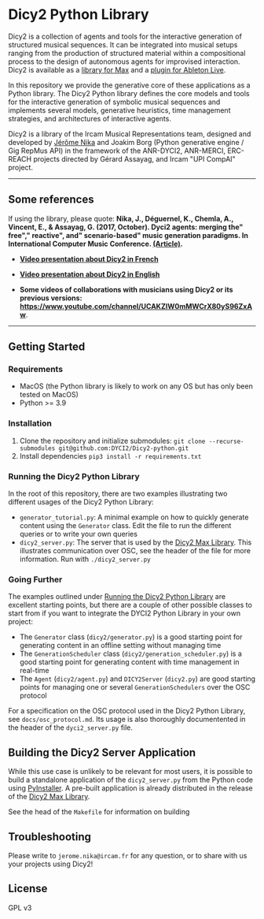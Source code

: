 # Dicy2 Python Library

Dicy2 is a collection of agents and tools for the interactive generation of structured musical sequences. It can be integrated into musical setups ranging from the production of structured material within a compositional process to the design of autonomous agents for improvised interaction. Dicy2 is available as a [library for Max](https://forum.ircam.fr/projects/detail/dicy2/) and a [plugin for Ableton Live](https://forum.ircam.fr/projects/detail/dicy2-for-live/). 

In this repository we provide the generative core of these applications as a Python library. The Dicy2 Python library defines the core models and tools for the interactive generation of symbolic musical sequences and implements several models, generative heuristics, time management strategies, and architectures of interactive agents.

Dicy2 is a library of the Ircam Musical Representations team, designed and developed by [Jérôme Nika](https://jeromenika.com/) and Joakim Borg (Python generative engine / Gig RepMus API) in the framework of the ANR-DYCI2, ANR-MERCI, ERC-REACH projects directed by Gérard Assayag, and Ircam "UPI CompAI" project. 

------

## Some references


If using the library, please quote: __Nika, J., Déguernel, K., Chemla, A., Vincent, E., & Assayag, G. (2017, October). Dyci2 agents: merging the" free"," reactive", and" scenario-based" music generation paradigms. In International Computer Music Conference. [(Article)](https://hal.archives-ouvertes.fr/hal-01583089/document).__


* __[Video presentation about Dicy2 in French](https://youtu.be/Co_9xZTFPEs)__

* __[Video presentation about Dicy2 in English](https://youtu.be/RXKJbpJb8w4?t=1530)__

* __Some videos of collaborations with musicians using Dicy2 or its previous versions: https://www.youtube.com/channel/UCAKZIW0mMWCrX80yS96ZxAw__.


------

## Getting Started

### Requirements
* MacOS (the Python library is likely to work on any OS but has only been tested on MacOS)
* Python >= 3.9

### Installation
1. Clone the repository and initialize submodules: `git clone --recurse-submodules git@github.com:DYCI2/Dicy2-python.git` 
2. Install dependencies `pip3 install -r requirements.txt`

### Running the Dicy2 Python Library
In the root of this repository, there are two examples illustrating two different usages of the Dicy2 Python Library:
* `generator_tutorial.py`: A minimal example on how to quickly generate content using the `Generator` class. Edit the file to run the different queries or to write your own queries
* `dicy2_server.py`: The server that is used by the [Dicy2 Max Library](https://github.com/DYCI2/Dicy2/releases). This illustrates communication over OSC, see the header of the file for more information. Run with `./dicy2_server.py`


### Going Further
The examples outlined under [Running the Dicy2 Python Library](#Running-the-Dicy2-Python-Library) are excellent starting points, but there are a couple of other possible classes to start from if you want to integrate the DYCI2 Python Library in your own project:
* The `Generator` class (`dicy2/generator.py`) is a good starting point for generating content in an offline setting without managing time
* The `GenerationScheduler` class (`dicy2/generation_scheduler.py`) is a good starting point for generating content with time management in real-time 
* The `Agent` (`dicy2/agent.py`) and `DICY2Server` (`dicy2.py`) are good starting points for managing one or several `GenerationSchedulers` over the OSC protocol

For a specification on the OSC protocol used in the Dicy2 Python Library, see `docs/osc_protocol.md`. Its usage is also thoroughly documentented in the header of the `dyci2_server.py` file.

## Building the Dicy2 Server Application
While this use case is unlikely to be relevant for most users, it is possible to build a standalone application of the `dicy2_server.py` from the Python code using [PyInstaller](https://pyinstaller.org/en/stable/). A pre-built application is already distributed in the release of the [Dicy2 Max Library](https://github.com/DYCI2/Dicy2/releases). 

See the head of the `Makefile` for information on building 


## Troubleshooting
Please write to `jerome.nika@ircam.fr` for any question, or to share with us your projects using Dicy2!

## License
GPL v3

